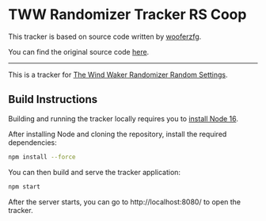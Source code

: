 # TWW Randomizer Tracker RS Coop

This tracker is based on source code written by [wooferzfg](https://github.com/wooferzfg).

You can find the original source code [here](https://github.com/wooferzfg/tww-rando-tracker).

----

This is a tracker for [The Wind Waker Randomizer Random Settings](https://github.com/tanjo3/wwrando/releases).

## Build Instructions

Building and running the tracker locally requires you to [install Node 16](https://nodejs.org/en/download/).

After installing Node and cloning the repository, install the required dependencies:
```bash
npm install --force
```
You can then build and serve the tracker application:
```bash
npm start
```
After the server starts, you can go to http://localhost:8080/ to open the tracker.
